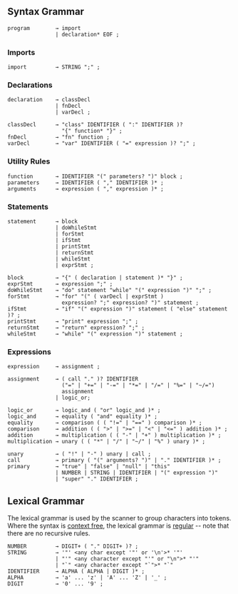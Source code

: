 ## Syntax Grammar

```glpc
program        → import
               | declaration* EOF ;
```

### Imports

```glpc
import         → STRING ";" ;
```

### Declarations

```glpc
declaration    → classDecl
               | fnDecl
               | varDecl ;

classDecl      → "class" IDENTIFIER ( ":" IDENTIFIER )?
                 "{" function* "}" ;
fnDecl         → "fn" function ;
varDecl        → "var" IDENTIFIER ( "=" expression )? ";" ;
```

### Utility Rules

```glpc
function       → IDENTIFIER "(" parameters? ")" block ;
parameters     → IDENTIFIER ( "," IDENTIFIER )* ;
arguments      → expression ( "," expression )* ;
```

### Statements

```glpc
statement      → block
               | doWhileStmt
               | forStmt
               | ifStmt
               | printStmt
               | returnStmt
               | whileStmt
               | exprStmt ;

block          → "{" ( declaration | statement )* "}" ;
exprStmt       → expression ";" ;
doWhileStmt    → "do" statement "while" "(" expression ")" ";" ;
forStmt        → "for" "(" ( varDecl | exprStmt )
                 expression? ";" expression? ")" statement ;
ifStmt         → "if" "(" expression ")" statement ( "else" statement )? ;
printStmt      → "print" expression ";" ;
returnStmt     → "return" expression? ";" ;
whileStmt      → "while" "(" expression ")" statement ;
```

### Expressions

```glpc
expression     → assignment ;

assignment     → ( call "." )? IDENTIFIER 
                 ("=" | "+=" | "-=" | "*=" | "/=" | "%=" | "~/=") 
                 assignment 
               | logic_or;

logic_or       → logic_and ( "or" logic_and )* ;
logic_and      → equality ( "and" equality )* ;
equality       → comparison ( ( "!=" | "==" ) comparison )* ;
comparison     → addition ( ( ">" | ">=" | "<" | "<=" ) addition )* ;
addition       → multiplication ( ( "-" | "+" ) multiplication )* ;
multiplication → unary ( ( "*" | "/" | "~/" | "%" ) unary )* ;

unary          → ( "!" | "-" ) unary | call ;
call           → primary ( "(" arguments? ")" | "." IDENTIFIER )* ;
primary        → "true" | "false" | "null" | "this"
               | NUMBER | STRING | IDENTIFIER | "(" expression ")"
               | "super" "." IDENTIFIER ;
```

## Lexical Grammar

The lexical grammar is used by the scanner to group characters into tokens.
Where the syntax is [context free][], the lexical grammar is [regular][] -- note
that there are no recursive rules.

[context free]: https://en.wikipedia.org/wiki/Context-free_grammar
[regular]: https://en.wikipedia.org/wiki/Regular_grammar

```glpc
NUMBER         → DIGIT+ ( "." DIGIT+ )? ;
STRING         → '"' <any char except '"' or '\n'>* '"' 
               | "'" <any character except "'" or "\n">* "'"
               | "`" <any character except "`">* "`" 
IDENTIFIER     → ALPHA ( ALPHA | DIGIT )* ;
ALPHA          → 'a' ... 'z' | 'A' ... 'Z' | '_' ;
DIGIT          → '0' ... '9' ;
```